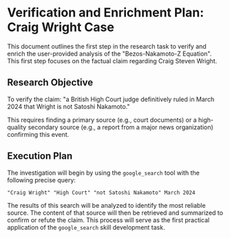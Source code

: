 # Verification and Enrichment Plan: Craig Wright Case

This document outlines the first step in the research task to verify and enrich the user-provided analysis of the "Bezos-Nakamoto-Z Equation". This first step focuses on the factual claim regarding Craig Steven Wright.

## Research Objective

To verify the claim: "a British High Court judge definitively ruled in March 2024 that Wright is not Satoshi Nakamoto."

This requires finding a primary source (e.g., court documents) or a high-quality secondary source (e.g., a report from a major news organization) confirming this event.

## Execution Plan

The investigation will begin by using the `google_search` tool with the following precise query:

`"Craig Wright" "High Court" "not Satoshi Nakamoto" March 2024`

The results of this search will be analyzed to identify the most reliable source. The content of that source will then be retrieved and summarized to confirm or refute the claim. This process will serve as the first practical application of the `google_search` skill development task.
